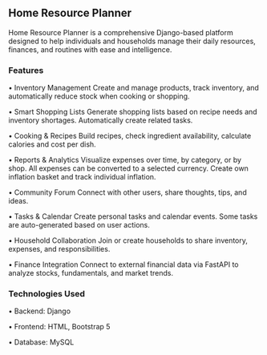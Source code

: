 ## Home Resource Planner

Home Resource Planner is a comprehensive Django-based platform designed to help individuals and households manage their daily resources, finances, and routines with ease and intelligence.

### Features

•	Inventory Management Create and manage products, track inventory, and automatically reduce stock when cooking or shopping.

•	Smart Shopping Lists Generate shopping lists based on recipe needs and inventory shortages. Automatically create related tasks.

•	Cooking & Recipes Build recipes, check ingredient availability, calculate calories and cost per dish.

•	Reports & Analytics Visualize expenses over time, by category, or by shop. All expenses can be converted to a selected currency. Create own inflation basket and track individual inflation.

•	Community Forum Connect with other users, share thoughts, tips, and ideas.

•	Tasks & Calendar Create personal tasks and calendar events. Some tasks are auto-generated based on user actions.

•	Household Collaboration Join or create households to share inventory, expenses, and responsibilities.

•	Finance Integration Connect to external financial data via FastAPI to analyze stocks, fundamentals, and market trends.

### Technologies Used

•	Backend: Django

•	Frontend: HTML, Bootstrap 5

•	Database: MySQL


